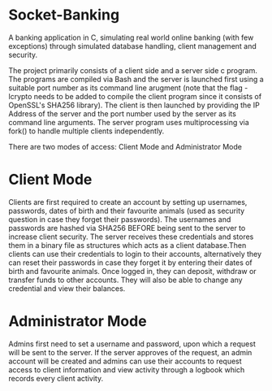 # Socket-Banking
A banking application in C, simulating real world online banking (with few exceptions) through simulated database handling, client management and security.

The project primarily consists of a client side and a server side c program. The programs are compiled via Bash and the server is launched first using a suitable port number as its command line arugment (note that the flag -lcrypto needs to be added to compile the client program since it consists of OpenSSL's SHA256 library). The client is then launched by providing the IP Address of the server and the port number used by the server as its command line arguments. The server program uses multiprocessing via fork() to handle multiple clients independently.

There are two modes of access: Client Mode and Administrator Mode

# Client Mode
Clients are first required to create an account by setting up usernames, passwords, dates of birth and their favourite animals (used as security question in case they forget their passwords). The usernames and passwords are hashed via SHA256 BEFORE being sent to the server to increase client security. The server receives these credentials and stores them in a binary file as structures which acts as a client database.Then clients can use their credentials to login to their accounts, alternatively they can reset their passwords in case they forget it by entering their dates of birth and favourite animals. Once logged in, they can deposit, withdraw or transfer funds to other accounts. They will also be able to change any credential and view their balances.

# Administrator Mode
Admins first need to set a username and password, upon which a request will be sent to the server. If the server approves of the request, an admin account will be created and admins can use their accounts to request access to client information and view activity through a logbook which records every client activity.
